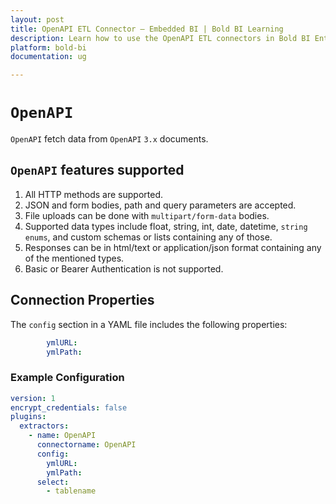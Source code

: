 ```yaml
---
layout: post
title: OpenAPI ETL Connector – Embedded BI | Bold BI Learning
description: Learn how to use the OpenAPI ETL connectors in Bold BI Enterprise Edition. Discover simple steps to integrate data smoothly and make the most of your analytics.
platform: bold-bi
documentation: ug

---
```


# ``OpenAPI``

``OpenAPI`` fetch data from ``OpenAPI`` ``3.x`` documents.

## ``OpenAPI`` features supported

1. All HTTP methods are supported.
2. JSON and form bodies, path and query parameters are accepted.
3. File uploads can be done with `multipart/form-data` bodies.
4. Supported data types include float, string, int, date, datetime, `string enums`, and custom schemas or lists containing any of those.
6. Responses can be in html/text or application/json format containing any of the mentioned types.
5. Basic or Bearer Authentication is not supported.

## Connection Properties

The `config` section in a YAML file includes the following properties:

```yaml
        ymlURL: 
        ymlPath: 
```


### Example Configuration

```yaml
version: 1
encrypt_credentials: false
plugins:
  extractors:
    - name: OpenAPI
      connectorname: OpenAPI
      config:
        ymlURL: 
        ymlPath: 
      select:
        - tablename
```